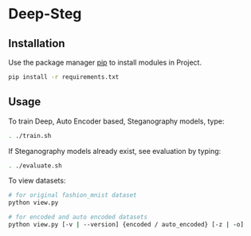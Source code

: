 # Deep-Steg


## Installation

Use the package manager [pip](https://pip.pypa.io/en/stable/) to install modules in Project.

```bash
pip install -r requirements.txt
```

## Usage

To train Deep, Auto Encoder based, Steganography models, type:

```bash
. ./train.sh
```

If Steganography models already exist, see evaluation by typing:

```bash
. ./evaluate.sh
```

To view datasets:

```bash
# for original fashion_mnist dataset
python view.py 

# for encoded and auto encoded datasets
python view.py [-v | --version] {encoded / auto_encoded} [-z | -o]
```
